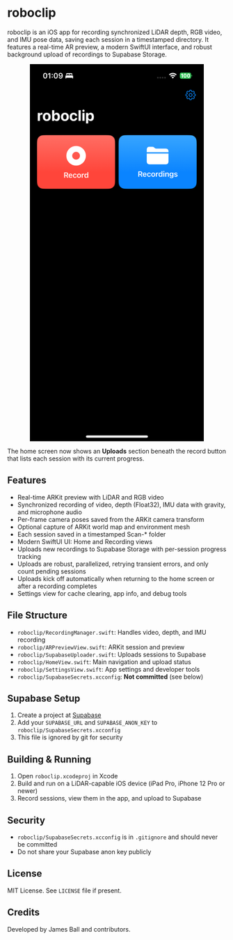 # roboclip

roboclip is an iOS app for recording synchronized LiDAR depth, RGB video, and IMU pose data, saving each session in a timestamped directory. It features a real-time AR preview, a modern SwiftUI interface, and robust background upload of recordings to Supabase Storage.

<img src="docs-assets/screenshot_home.PNG" alt="Home Screen" width="400" style="max-width:100%;height:auto;display:block;margin:auto;" />

The home screen now shows an **Uploads** section beneath the record button that lists each session with its current progress.

## Features

- Real-time ARKit preview with LiDAR and RGB video
- Synchronized recording of video, depth (Float32), IMU data with gravity, and microphone audio
- Per-frame camera poses saved from the ARKit camera transform
- Optional capture of ARKit world map and environment mesh
- Each session saved in a timestamped Scan-* folder
- Modern SwiftUI UI: Home and Recording views
- Uploads new recordings to Supabase Storage with per-session progress tracking
- Uploads are robust, parallelized, retrying transient errors, and only count pending sessions
- Uploads kick off automatically when returning to the home screen or after a recording completes
- Settings view for cache clearing, app info, and debug tools

## File Structure

- `roboclip/RecordingManager.swift`: Handles video, depth, and IMU recording
- `roboclip/ARPreviewView.swift`: ARKit session and preview
- `roboclip/SupabaseUploader.swift`: Uploads sessions to Supabase
- `roboclip/HomeView.swift`: Main navigation and upload status
- `roboclip/SettingsView.swift`: App settings and developer tools
- `roboclip/SupabaseSecrets.xcconfig`: **Not committed** (see below)

## Supabase Setup

1. Create a project at [Supabase](https://supabase.com/)
2. Add your `SUPABASE_URL` and `SUPABASE_ANON_KEY` to `roboclip/SupabaseSecrets.xcconfig`
3. This file is ignored by git for security

## Building & Running

1. Open `roboclip.xcodeproj` in Xcode
2. Build and run on a LiDAR-capable iOS device (iPad Pro, iPhone 12 Pro or newer)
3. Record sessions, view them in the app, and upload to Supabase

## Security

- `roboclip/SupabaseSecrets.xcconfig` is in `.gitignore` and should never be committed
- Do not share your Supabase anon key publicly

## License

MIT License. See `LICENSE` file if present.

## Credits

Developed by James Ball and contributors.
